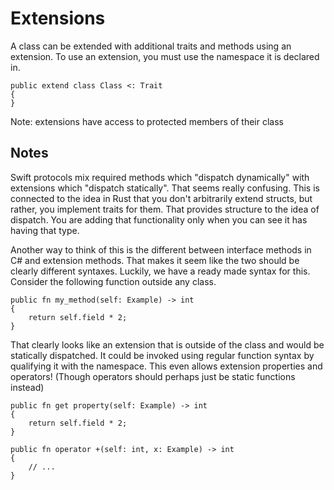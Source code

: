 # Extensions

A class can be extended with additional traits and methods using an extension. To use an extension, you must use the namespace it is declared in.

```adamant
public extend class Class <: Trait
{
}
```

Note: extensions have access to protected members of their class

## Notes

Swift protocols mix required methods which "dispatch dynamically" with extensions which "dispatch statically". That seems really confusing. This is connected to the idea in Rust that you don't arbitrarily extend structs, but rather, you implement traits for them. That provides structure to the idea of dispatch. You are adding that functionality only when you can see it has having that type.

Another way to think of this is the different between interface methods in C# and extension methods.  That makes it seem like the two should be clearly different syntaxes. Luckily, we have a ready made syntax for this. Consider the following function outside any class.

```adamant
public fn my_method(self: Example) -> int
{
    return self.field * 2;
}
```

That clearly looks like an extension that is outside of the class and would be statically dispatched. It could be invoked using regular function syntax by qualifying it with the namespace. This even allows extension properties and operators! (Though operators should perhaps just be static functions instead)

```adamant
public fn get property(self: Example) -> int
{
    return self.field * 2;
}

public fn operator +(self: int, x: Example) -> int
{
    // ...
}
```
